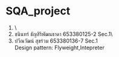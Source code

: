 # SQA_project
1. \
2. ชนินทร์ ธัญสิริพัฒนธาดา 653380125-2 Sec.1\
3. ปวีณวัฒน์ สุขร่วม 653380136-7 Sec.1  \
Design pattern: Flyweight,Intepreter
